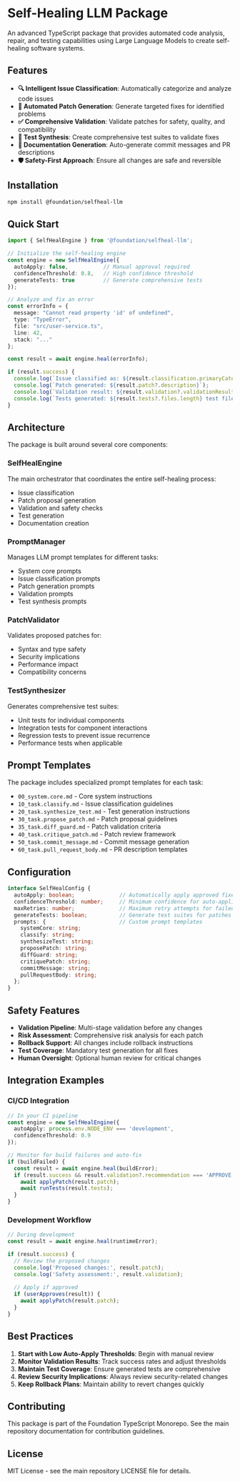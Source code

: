 # Self-Healing LLM Package

An advanced TypeScript package that provides automated code analysis, repair, and testing capabilities using Large Language Models to create self-healing software systems.

## Features

- **🔍 Intelligent Issue Classification**: Automatically categorize and analyze code issues
- **🔧 Automated Patch Generation**: Generate targeted fixes for identified problems
- **✅ Comprehensive Validation**: Validate patches for safety, quality, and compatibility
- **🧪 Test Synthesis**: Create comprehensive test suites to validate fixes
- **📝 Documentation Generation**: Auto-generate commit messages and PR descriptions
- **🛡️ Safety-First Approach**: Ensure all changes are safe and reversible

## Installation

```bash
npm install @foundation/selfheal-llm
```

## Quick Start

```typescript
import { SelfHealEngine } from '@foundation/selfheal-llm';

// Initialize the self-healing engine
const engine = new SelfHealEngine({
  autoApply: false,           // Manual approval required
  confidenceThreshold: 0.8,   // High confidence threshold
  generateTests: true         // Generate comprehensive tests
});

// Analyze and fix an error
const errorInfo = {
  message: "Cannot read property 'id' of undefined",
  type: "TypeError",
  file: "src/user-service.ts",
  line: 42,
  stack: "..."
};

const result = await engine.heal(errorInfo);

if (result.success) {
  console.log(`Issue classified as: ${result.classification.primaryCategory}`);
  console.log(`Patch generated: ${result.patch?.description}`);
  console.log(`Validation result: ${result.validation?.validationResult}`);
  console.log(`Tests generated: ${result.tests?.files.length} test files`);
}
```

## Architecture

The package is built around several core components:

### SelfHealEngine
The main orchestrator that coordinates the entire self-healing process:
- Issue classification
- Patch proposal generation
- Validation and safety checks
- Test generation
- Documentation creation

### PromptManager
Manages LLM prompt templates for different tasks:
- System core prompts
- Issue classification prompts
- Patch generation prompts
- Validation prompts
- Test synthesis prompts

### PatchValidator
Validates proposed patches for:
- Syntax and type safety
- Security implications
- Performance impact
- Compatibility concerns

### TestSynthesizer
Generates comprehensive test suites:
- Unit tests for individual components
- Integration tests for component interactions
- Regression tests to prevent issue recurrence
- Performance tests when applicable

## Prompt Templates

The package includes specialized prompt templates for each task:

- `00_system.core.md` - Core system instructions
- `10_task.classify.md` - Issue classification guidelines
- `20_task.synthesize_test.md` - Test generation instructions
- `30_task.propose_patch.md` - Patch proposal guidelines
- `35_task.diff_guard.md` - Patch validation criteria
- `40_task.critique_patch.md` - Patch review framework
- `50_task.commit_message.md` - Commit message generation
- `60_task.pull_request_body.md` - PR description templates

## Configuration

```typescript
interface SelfHealConfig {
  autoApply: boolean;              // Automatically apply approved fixes
  confidenceThreshold: number;     // Minimum confidence for auto-application (0-1)
  maxRetries: number;              // Maximum retry attempts for failed operations
  generateTests: boolean;          // Generate test suites for patches
  prompts: {                       // Custom prompt templates
    systemCore: string;
    classify: string;
    synthesizeTest: string;
    proposePatch: string;
    diffGuard: string;
    critiquePatch: string;
    commitMessage: string;
    pullRequestBody: string;
  };
}
```

## Safety Features

- **Validation Pipeline**: Multi-stage validation before any changes
- **Risk Assessment**: Comprehensive risk analysis for each patch
- **Rollback Support**: All changes include rollback instructions
- **Test Coverage**: Mandatory test generation for all fixes
- **Human Oversight**: Optional human review for critical changes

## Integration Examples

### CI/CD Integration
```typescript
// In your CI pipeline
const engine = new SelfHealEngine({
  autoApply: process.env.NODE_ENV === 'development',
  confidenceThreshold: 0.9
});

// Monitor for build failures and auto-fix
if (buildFailed) {
  const result = await engine.heal(buildError);
  if (result.success && result.validation?.recommendation === 'APPROVE') {
    await applyPatch(result.patch);
    await runTests(result.tests);
  }
}
```

### Development Workflow
```typescript
// During development
const result = await engine.heal(runtimeError);

if (result.success) {
  // Review the proposed changes
  console.log('Proposed changes:', result.patch);
  console.log('Safety assessment:', result.validation);
  
  // Apply if approved
  if (userApproves(result)) {
    await applyPatch(result.patch);
  }
}
```

## Best Practices

1. **Start with Low Auto-Apply Thresholds**: Begin with manual review
2. **Monitor Validation Results**: Track success rates and adjust thresholds
3. **Maintain Test Coverage**: Ensure generated tests are comprehensive
4. **Review Security Implications**: Always review security-related changes
5. **Keep Rollback Plans**: Maintain ability to revert changes quickly

## Contributing

This package is part of the Foundation TypeScript Monorepo. See the main repository documentation for contribution guidelines.

## License

MIT License - see the main repository LICENSE file for details.
